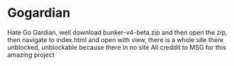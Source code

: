 # Gogardian
Hate Go Gardian, well download bunker-v4-beta.zip and then open the zip, then navigate to index.html and open with view, there is a whole site there unblocked, unblockable because there in no site All creddit to MSG for this amazing project
